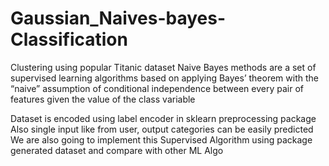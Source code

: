 # Gaussian_Naives-bayes-Classification
Clustering using popular Titanic dataset
Naive Bayes methods are a set of supervised learning algorithms based on applying 
Bayes’ theorem with the “naive” assumption of conditional independence between 
every pair of features given the value of the class variable

Dataset is encoded using label encoder in sklearn preprocessing package
Also single input like from user, output categories can be easily predicted
We are also going to implement this Supervised Algorithm using package generated dataset and compare with other ML Algo
